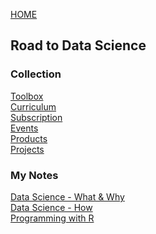 [HOME](https://tane-rs.github.io)

## Road to Data Science

### Collection
[Toolbox](collection/toolbox.md)  
[Curriculum](collection/curriculum.md)  
[Subscription](collection/subscription.md)  
[Events](collection/events.md)  
[Products](collection/products.md)  
[Projects](collection/projects.md)  

### My Notes
[Data Science - What & Why]()  
[Data Science - How]()  
[Programming with R](my-notes/programming-with-R.md)  

